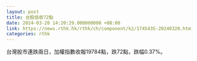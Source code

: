 ```yaml
---
layout: post
title: 台股低收72點
date: 2024-03-20 14:20:29.000000000 +08:00
link: https://news.rthk.hk/rthk/ch/component/k2/1745435-20240320.htm
categories: rthk
---
```


台灣股市連跌兩日，加權指數收報19784點，跌72點，跌幅0.37%。
